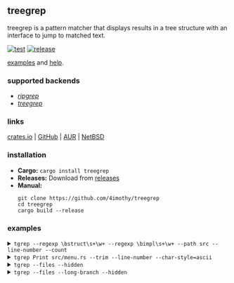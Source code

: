 ## treegrep

treegrep is a pattern matcher that displays results in a tree structure with an interface to jump to matched text.

[![test](https://github.com/4imothy/treegrep/actions/workflows/test.yml/badge.svg)](https://github.com/4imothy/treegrep/actions)
[![release](https://github.com/4imothy/treegrep/actions/workflows/cr.yml/badge.svg)](https://github.com/4imothy/treegrep/actions)

[examples](#examples) and [help](#--help).

### supported backends
- *[ripgrep](https://github.com/BurntSushi/ripgrep)*
- *[treegrep](https://github.com/4imothy/treegrep)*

### links
[crates.io](https://crates.io/crates/treegrep) | [GitHub](https://github.com/4imothy/treegrep) | [AUR](https://aur.archlinux.org/packages/treegrep-bin) | [NetBSD](https://pkgsrc.se/sysutils/treegrep)

### installation
- **Cargo:** ```cargo install treegrep```
- **Releases:** Download from [releases](https://github.com/4imothy/treegrep/releases/)
- **Manual:**
  ```
  git clone https://github.com/4imothy/treegrep
  cd treegrep
  cargo build --release
  ```

### examples

<details>
<summary><code>tgrep --regexp \bstruct\s+\w+ --regexp \bimpl\s+\w+ --path src --line-number --count</code></summary>

```
src: 12
├──options.rs: 2
│  ├──42: pub struct Rg;
│  ╰──44: impl Options for Rg {
├──menu.rs: 5
│  ├──19: struct PathInfo {
│  ├──26: impl PathInfo {
│  ├──83: pub struct Menu<'a> {
│  ├──100: struct Window {
│  ╰──106: impl Window {
├──formats.rs: 2
│  ├──19: pub struct Chars {
│  ╰──99: pub struct DisplayRepeater<T>(T, usize);
├──args.rs: 2
│  ├──17: pub struct ArgInfo {
│  ╰──23: impl ArgInfo {
├──matcher.rs: 1
│  ╰──121: impl File {
├──config.rs: 3
│  ├──12: pub struct Characters {
│  ├──26: pub struct Config {
│  ╰──79: impl Config {
├──output_processor.rs: 2
│  ├──29: impl File {
│  ╰──101: impl AsUsize for Value {
├──errors.rs: 4
│  ├──8: pub struct Message {
│  ├──22: impl Error for Message {}
│  ├──24: impl fmt::Debug for Message {
│  ╰──30: impl fmt::Display for Message {
├──writer.rs: 8
│  ├──21: impl Clone for PrefixComponent {
│  ├──32: pub struct OpenInfo<'a> {
│  ├──41: struct FileEntry<'a> {
│  ├──66: struct DirEntry<'a> {
│  ├──142: struct LineEntry<'a> {
│  ├──234: struct LongBranchEntry<'a> {
│  ├──278: impl Directory {
│  ╰──354: impl File {
├──match_system.rs: 10
│  ├──39: pub struct Directory {
│  ├──48: impl Directory {
│  ├──61: pub struct File {
│  ├──68: impl File {
│  ├──107: pub struct Match {
│  ├──113: impl Match {
│  ├──138: pub struct Line {
│  ├──144: impl Line {
│  ├──160:     impl PartialEq for Match {
│  ╰──167:     impl Debug for Match {
├──term.rs: 1
│  ╰──13: pub struct Term<'a> {
╰──searchers.rs: 4
   ├──13: struct ShortName(String);
   ├──15: impl ShortName {
   ├──22: impl Deref for ShortName {
   ╰──85: impl Searchers {
```
</details>

<details>
<summary><code>tgrep Print src/menu.rs --trim --line-number --char-style=ascii</code></summary>

```
menu.rs
+--9: style::{Print, SetBackgroundColor},
+--330: queue!(self.term, cursor::MoveTo(START_X, cursor), Print(line))?;
+--360: Print(self.lines.get(id).unwrap())
+--389: Print(
+--506: Print(config().c.selected_indicator),
+--508: Print(self.lines.get(self.selected_id).unwrap())
+--516: Print(formats::SELECTED_INDICATOR_CLEAR),
+--518: Print(self.lines.get(self.selected_id).unwrap())
+--532: Print(format!(
+--544: Print(format!(
+--557: Print(format!(
```
</details>

<details>
<summary><code>tgrep --files --hidden</code></summary>

```
treegrep
├──completions
│  ├──tgrep.bash
│  ├──tgrep.fish
│  ├──tgrep.elv
│  ├──_tgrep
│  ╰──_tgrep.ps1
├──tests
│  ├──targets
│  │  ├──glob_inclusion
│  │  ├──links_12
│  │  ├──max_depth
│  │  ├──file
│  │  ├──links_22
│  │  ├──colon
│  │  ├──wide_21
│  │  ├──deep
│  │  ├──line_number
│  │  ├──links_11
│  │  ├──links_21
│  │  ├──glob_exclusion
│  │  ╰──wide_12
│  ├──pool
│  │  ╰──alice_adventures_in_wonderland_by_lewis_carroll.txt
│  ├──file_system.rs
│  ├──tests.rs
│  ╰──utils.rs
├──benchmarks
│  ├──times
│  ╰──runner
├──.github
│  ╰──workflows
│     ├──cr.yml
│     ├──update_readme_and_completions.yml
│     ├──test.yml
│     ╰──update_readme
├──src
│  ├──searchers.rs
│  ├──term.rs
│  ├──matcher.rs
│  ├──config.rs
│  ├──output_processor.rs
│  ├──log.rs
│  ├──options.rs
│  ├──errors.rs
│  ├──main.rs
│  ├──formats.rs
│  ├──writer.rs
│  ├──args.rs
│  ├──menu.rs
│  ╰──match_system.rs
├──Cargo.toml
├──LICENSE
├──Cargo.lock
├──build.rs
├──README.md
├──todos.md
╰──.gitignore
```
</details>

<details>
<summary><code>tgrep --files --long-branch --hidden</code></summary>

```
treegrep
├──completions
│  ╰──tgrep.bash, tgrep.fish, tgrep.elv, _tgrep, _tgrep.ps1
├──tests
│  ├──targets
│  │  ├──glob_inclusion, links_12, max_depth, file, links_22
│  │  ├──colon, wide_21, deep, line_number, links_11
│  │  ╰──links_21, glob_exclusion, wide_12
│  ├──pool
│  │  ╰──alice_adventures_in_wonderland_by_lewis_carroll.txt
│  ╰──file_system.rs, tests.rs, utils.rs
├──benchmarks
│  ╰──times, runner
├──.github
│  ╰──workflows
│     ╰──cr.yml, update_readme_and_completions.yml, test.yml, update_readme
├──src
│  ├──searchers.rs, term.rs, matcher.rs, config.rs, output_processor.rs
│  ├──log.rs, options.rs, errors.rs, main.rs, formats.rs
│  ╰──writer.rs, args.rs, menu.rs, match_system.rs
├──Cargo.toml, LICENSE, Cargo.lock, build.rs, README.md
╰──todos.md, .gitignore
```
</details>

